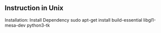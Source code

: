 ## Instruction in Unix

Installation:
Install Dependency
sudo apt-get install build-essential libgl1-mesa-dev python3-tk

